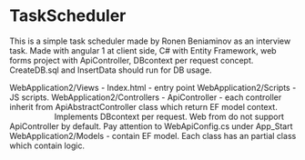 # TaskScheduler
This is a simple task scheduler made by Ronen Beniaminov as an interview task. Made with angular 1 at client side, C# with Entity Framework, web forms project with ApiController, DBcontext per request concept. CreateDB.sql and InsertData should run for DB usage.

WebApplication2/Views - Index.html - entry point
WebApplication2/Scripts - JS scripts.
WebApplication2/Controllers - ApiController - each controller inherit from ApiAbstractController class which return EF model context.
                              Implements DBcontext per request. Web from do not support ApiController by default. Pay attention to                                       WebApiConfig.cs under App_Start
WebApplication2/Models - contain EF model. Each class has an partial class which contain logic.                              
